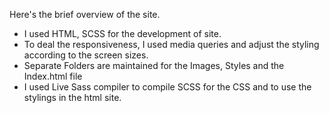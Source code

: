 Here's the brief overview of the site.

- I used HTML, SCSS for the development of site.
- To deal the responsiveness, I used media queries and adjust the styling according to the screen sizes.
- Separate Folders are maintained for the Images, Styles and the Index.html file
- I used Live Sass compiler to compile SCSS for the CSS and to use the stylings in the html site.
